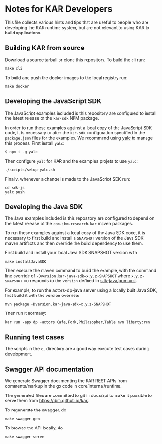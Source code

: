 <!--
# Copyright IBM Corporation 2020,2022
#
# Licensed under the Apache License, Version 2.0 (the "License");
# you may not use this file except in compliance with the License.
# You may obtain a copy of the License at
#
#     http://www.apache.org/licenses/LICENSE-2.0
#
# Unless required by applicable law or agreed to in writing, software
# distributed under the License is distributed on an "AS IS" BASIS,
# WITHOUT WARRANTIES OR CONDITIONS OF ANY KIND, either express or implied.
# See the License for the specific language governing permissions and
# limitations under the License.
-->

# Notes for KAR Developers

This file collects various hints and tips that are useful to
people who are developing the KAR runtime system, but are not
relevant to using KAR to build applications.

## Building KAR from source

Download a source tarball or clone this repository. To build the cli run:
```shell
make cli
```
To build and push the docker images to the local registry run:
```shell
make docker
```

## Developing the JavaScript SDK

The JavaScript examples included is this repository are configured to install
the latest release of the `kar-sdk` NPM package.

In order to run these examples against a local copy of the JavaScript SDK code,
it is necessary to alter the `kar-sdk` configuration specified in the
`package.json` files for the examples. We recommend using
[yalc](https://www.npmjs.com/package/yalc) to manage this process. First install
`yalc`:
```shell
$ npm i -g yalc
```
Then configure `yalc` for KAR and the examples projets to use `yalc`:
```shell
./scripts/setup-yalc.sh
```
Finally, whenever a change is made to the JavaScript SDK run:
```shell
cd sdk-js
yalc push
```

## Developing the Java SDK

The Java  examples included is this repository are configured to
depend on the latest release of the `com.ibm.research.kar` maven packages.

To run these examples against a local copy of the Java SDK code,
it is necessary to first build and install a `SNAPSHOT` version of the
Java SDK maven artifacts and then override the build dependency to use them.

First build and install your local Java SDK SNAPSHOT version with
```shell
make installJavaSDK
```

Then execute the maven command to build the example, with
the command line override of `-Dversion.kar-java-sdk=x.y.z-SNAPSHOT`
where `x.y.z-SNAPSHOT` corresponds to the `version` defined in
[sdk-java/pom.xml](../sdk-java/pom.xml).

For example, to run the actors-dp-java server using a locally built
Java SDK, first build it with the version override:
```shell
mvn package -Dversion.kar-java-sdk=x.y.z-SNAPSHOT
```
Then run it normally:
```
kar run -app dp -actors Cafe,Fork,Philosopher,Table mvn liberty:run
```

## Running test cases

The scripts in the `ci` directory are a good way
execute test cases during development.

## Swagger API documentation

We generate Swagger documenting the KAR REST APIs
from comments/markup in the go code in core/internal/runtime.

The generated files are committed to git in docs/api to
make it possible to serve them from https://ibm.github.io/kar/.

To regenerate the swagger, do
```shell
make swagger-gen
```

To browse the API locally, do
```shell
make swagger-serve
```
